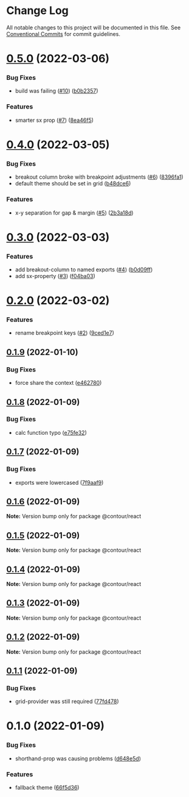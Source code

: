 # Change Log

All notable changes to this project will be documented in this file.
See [Conventional Commits](https://conventionalcommits.org) for commit guidelines.

# [0.5.0](https://github.com/pixelass/contour/compare/v0.4.0...v0.5.0) (2022-03-06)


### Bug Fixes

* build was failing ([#10](https://github.com/pixelass/contour/issues/10)) ([b0b2357](https://github.com/pixelass/contour/commit/b0b235746650074a840ee8ab5cc46c11a1a11d03))


### Features

* smarter sx prop ([#7](https://github.com/pixelass/contour/issues/7)) ([8ea46f5](https://github.com/pixelass/contour/commit/8ea46f5a7b4d8856030372d1bda4b2ec355db15d))





# [0.4.0](https://github.com/pixelass/contour/compare/v0.3.0...v0.4.0) (2022-03-05)


### Bug Fixes

* breakout column broke with breakpoint adjustments ([#6](https://github.com/pixelass/contour/issues/6)) ([8396fa1](https://github.com/pixelass/contour/commit/8396fa1d0e29bad8937d1e0878a96c39fe932d6f))
* default theme should be set in grid ([b48dce6](https://github.com/pixelass/contour/commit/b48dce6f9ff23f7b13863316ea0b4c3186dd6125))


### Features

* x-y separation for gap & margin ([#5](https://github.com/pixelass/contour/issues/5)) ([2b3a18d](https://github.com/pixelass/contour/commit/2b3a18deb7c8c54141e48af15ec704bfb0e6d437))





# [0.3.0](https://github.com/pixelass/contour/compare/v0.2.0...v0.3.0) (2022-03-03)


### Features

* add breakout-column to named exports ([#4](https://github.com/pixelass/contour/issues/4)) ([b0d09ff](https://github.com/pixelass/contour/commit/b0d09ffc8337aacbbd4f60f9c0a362830da01554))
* add sx-property ([#3](https://github.com/pixelass/contour/issues/3)) ([f04ba03](https://github.com/pixelass/contour/commit/f04ba030956424dd906fd080d937db963ad757dd))





# [0.2.0](https://github.com/pixelass/contour/compare/v0.1.9...v0.2.0) (2022-03-02)


### Features

* rename breakpoint keys ([#2](https://github.com/pixelass/contour/issues/2)) ([9ced1e7](https://github.com/pixelass/contour/commit/9ced1e7e88042ec05264a15ea7beb1d30dacc7bc))





## [0.1.9](https://github.com/pixelass/contour/compare/v0.1.8...v0.1.9) (2022-01-10)


### Bug Fixes

* force share the context ([e462780](https://github.com/pixelass/contour/commit/e4627803fcecaa96163276be637d5248d553d330))





## [0.1.8](https://github.com/pixelass/contour/compare/v0.1.7...v0.1.8) (2022-01-09)


### Bug Fixes

* calc function typo ([e75fe32](https://github.com/pixelass/contour/commit/e75fe32fa0989fcdbf79a93627e7366ad2e040f0))





## [0.1.7](https://github.com/pixelass/contour/compare/v0.1.6...v0.1.7) (2022-01-09)


### Bug Fixes

* exports were lowercased ([7f9aaf9](https://github.com/pixelass/contour/commit/7f9aaf931ed3a75afcfb52ac475c4cafe33ed14d))





## [0.1.6](https://github.com/pixelass/contour/compare/v0.1.5...v0.1.6) (2022-01-09)

**Note:** Version bump only for package @contour/react





## [0.1.5](https://github.com/pixelass/contour/compare/v0.1.4...v0.1.5) (2022-01-09)

**Note:** Version bump only for package @contour/react





## [0.1.4](https://github.com/pixelass/contour/compare/v0.1.3...v0.1.4) (2022-01-09)

**Note:** Version bump only for package @contour/react





## [0.1.3](https://github.com/pixelass/contour/compare/v0.1.2...v0.1.3) (2022-01-09)

**Note:** Version bump only for package @contour/react





## [0.1.2](https://github.com/pixelass/contour/compare/v0.1.1...v0.1.2) (2022-01-09)

**Note:** Version bump only for package @contour/react





## [0.1.1](https://github.com/pixelass/contour/compare/v0.1.0...v0.1.1) (2022-01-09)


### Bug Fixes

* grid-provider was still required ([77fd478](https://github.com/pixelass/contour/commit/77fd478daf31e99c1e1bcefe03e9c3e41b3c2f06))





# 0.1.0 (2022-01-09)


### Bug Fixes

* shorthand-prop was causing problems ([d648e5d](https://github.com/pixelass/contour/commit/d648e5df910d0bc38e7b1ceda5649744880a60bd))


### Features

* fallback theme ([66f5d36](https://github.com/pixelass/contour/commit/66f5d367a0484f7f62c66360d6bfc989f338e937))
